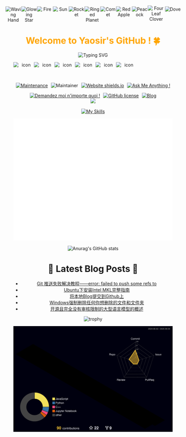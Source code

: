<div align="center">



  <!-- Knock Code Pictures -->

  <!-- for beauty -->
  <div>&nbsp;</div>




<!-- Dynamic Emojis -->
<div style="display: flex; justify-content: center; align-items: center;">
  <img src="https://raw.githubusercontent.com/Tarikul-Islam-Anik/Animated-Fluent-Emojis/master/Emojis/Hand%20gestures/Waving%20Hand.png" alt="Waving Hand" width="50" height="50" />
  <img src="https://raw.githubusercontent.com/Tarikul-Islam-Anik/Animated-Fluent-Emojis/master/Emojis/Travel%20and%20places/Glowing%20Star.png" alt="Glowing Star" width="50" height="50" />
  <img src="https://raw.githubusercontent.com/Tarikul-Islam-Anik/Animated-Fluent-Emojis/master/Emojis/Travel%20and%20places/Fire.png" alt="Fire" width="50" height="50" />
  <img src="https://raw.githubusercontent.com/Tarikul-Islam-Anik/Animated-Fluent-Emojis/master/Emojis/Travel%20and%20places/Sun.png" alt="Sun" width="50" height="50" />  
  <img src="https://raw.githubusercontent.com/Tarikul-Islam-Anik/Animated-Fluent-Emojis/master/Emojis/Travel%20and%20places/Rocket.png" alt="Rocket" width="50" height="50" />
  <img src="https://raw.githubusercontent.com/Tarikul-Islam-Anik/Animated-Fluent-Emojis/master/Emojis/Travel%20and%20places/Ringed%20Planet.png" alt="Ringed Planet" width="50" height="50" />
  <img src="https://raw.githubusercontent.com/Tarikul-Islam-Anik/Animated-Fluent-Emojis/master/Emojis/Travel%20and%20places/Comet.png" alt="Comet" width="50" height="50" />
  <img src="https://raw.githubusercontent.com/Tarikul-Islam-Anik/Animated-Fluent-Emojis/master/Emojis/Food/Red%20Apple.png" alt="Red Apple" width="50" height="50" />
  <img src="https://raw.githubusercontent.com/Tarikul-Islam-Anik/Animated-Fluent-Emojis/master/Emojis/Animals/Peacock.png" alt="Peacock" width="50" height="50" />
  <img src="https://raw.githubusercontent.com/Tarikul-Islam-Anik/Animated-Fluent-Emojis/master/Emojis/Animals/Four%20Leaf%20Clover.png" alt="Four Leaf Clover" width="55" height="55" />
  <img src="https://raw.githubusercontent.com/Tarikul-Islam-Anik/Animated-Fluent-Emojis/master/Emojis/Animals/Dove.png" alt="Dove" width="50" height="50" />
</div>


<!-- Welcome words -->
<h1 style="color: #FFA500;">Welcome to Yaosir's GitHub ! 🍀</h1>




<!-- World Peaceful words -->
![Typing SVG](https://readme-typing-svg.demolab.com/?lines=The+World+Remains+Peaceful+Forever+!)




<!-- Moon Emoji -->




<!-- Dynamic Skills Logo -->
<div style="display: flex; align-items: flex-start;"><img src="https://techstack-generator.vercel.app/cpp-icon.svg" alt="icon" width="65" height="65" /><img src="https://techstack-generator.vercel.app/python-icon.svg" alt="icon" width="65" height="65" /><img src="https://techstack-generator.vercel.app/github-icon.svg" alt="icon" width="65" height="65" /><img src="https://techstack-generator.vercel.app/docker-icon.svg" alt="icon" width="65" height="65" /><img src="https://techstack-generator.vercel.app/raspberrypi-icon.svg" alt="icon" width="65" height="65" /><img src="https://techstack-generator.vercel.app/react-icon.svg" alt="icon" width="65" height="65" /></div>





<!-- Little Logo -->
<div style="display: flex; flex-direction: column; align-items: center; gap: 15px;">
  <!-- 上四部分 -->
  <div style="display: flex; justify-content: center; gap: 10px;">
    <a href="https://GitHub.com/Naereen/StrapDown.js/graphs/commit-activity">
      <img src="https://img.shields.io/badge/Maintained%3F-yes-green.svg" alt="Maintenance">
    </a>
    <img src="https://img.shields.io/badge/maintainer-theMaintainer-blue" alt="Maintainer">
    <a href="http://shields.io/">
      <img src="https://img.shields.io/website-up-down-green-red/http/shields.io.svg" alt="Website shields.io">
    </a>
    <a href="https://GitHub.com/Naereen/ama">
      <img src="https://img.shields.io/badge/Ask%20me-anything-1abc9c.svg" alt="Ask Me Anything !">
    </a>
  </div>
  <!-- 下三部分 -->
  <div style="display: flex; justify-content: center; gap: 10px;">
    <a href="https://GitHub.com/Naereen/ama.fr">
      <img src="https://img.shields.io/badge/Demandez%20moi-n'%20importe%20quoi-1abc9c.svg" alt="Demandez moi n'importe quoi !">
    </a>
    <a href="https://github.com/Naereen/StrapDown.js/blob/master/LICENSE">
      <img src="https://img.shields.io/github/license/Naereen/StrapDown.js.svg" alt="GitHub license">
    </a>
    <a href="https://blog.csdn.net/qq_60865111?type=blog">
      <img src="https://img.shields.io/badge/Blog-CSDN-orange.svg" alt="Blog">
    </a>
  </div>
</div>




<!-- Motto -->
<img src="https://quotes-github-readme.vercel.app/api?type=horizontal&theme=dark&quote=只要是个问题就一定能被解决，解决不了只有两种可能，一种是方法错误，另一种是能力不够。&author=Yaosir"  />



<!-- Alien Emoji -->




<!-- Skills Emoji -->
[![My Skills](https://skillicons.dev/icons?i=c,cpp,py,rust,matlab,linux,github,pytorch,tensorflow,opencv,git,stackoverflow,visualstudio,vscode,pycharm,anaconda,raspberrypi,docker,vim,gmail,gcp&theme=dark&perline=7)](https://skillicons.dev)






<!-- Stats Words -->
![Metrics](github-metrics.svg)





<!-- Stats Card -->
![Anurag's GitHub stats](https://github-readme-stats.vercel.app/api?username=BreCaspian&show_icons=true&theme=radical)



<!-- Blogs List -->
# :orange_book: Latest Blog Posts :cactus:
<!-- BLOG-POST-LIST:START -->
- [Git 推送失败解决教程——error: failed to push some refs to](https://blog.csdn.net/qq_60865111/article/details/148456311)
- [Ubuntu下安装Intel MKL完整指南](https://blog.csdn.net/qq_60865111/article/details/147261872)
- [将本地Blog提交到Github上](https://blog.csdn.net/qq_60865111/article/details/147056134)
- [Windows强制删除任何你想删除的文件和文件夹](https://blog.csdn.net/qq_60865111/article/details/147003366)
- [开源且完全没有审核限制的大型语言模型的概述](https://blog.csdn.net/qq_60865111/article/details/147001840)
<!-- BLOG-POST-LIST:END -->


<!-- Award List -->
![trophy](https://github-profile-trophy.vercel.app/?username=BreCaspian&row=1&column=5&theme=juicyfresh&no-frame=true&no-bg=true)



<!-- GitHub Activity Graph GitHub 活动图 -->




<!-- 3D Contribution -->
![GitHub 3D Contribution](https://raw.githubusercontent.com/BreCaspian/BreCaspian/main/profile-3d-contrib/profile-night-rainbow.svg)


<!--
**BreCaspian/BreCaspian** is a ✨ _special_ ✨ repository because its `README.md` (this file) appears on your GitHub profile.


[![Top Langs](https://github-readme-stats.vercel.app/api/top-langs/?username=BreCaspian)](https://github.com/anuraghazra/github-readme-stats)


profile-3d-contrib/profile-green-animate.svg
样式：绿色动态主题
特点：以绿色为主色调，带有动态动画效果，展示您的GitHub贡献记录（如提交、PR等）。
profile-3d-contrib/profile-green.svg
样式：绿色静态主题
特点：与绿色动态版类似，但没有动画效果，适合静态展示。
profile-3d-contrib/profile-season-animate.svg
样式：季节动态主题
特点：根据当前季节（春、夏、秋、冬）自动调整颜色和背景，并带有动态效果。
profile-3d-contrib/profile-season.svg
样式：季节静态主题
特点：与季节动态版类似，但无动画，颜色随季节变化。
profile-3d-contrib/profile-south-season-animate.svg
样式：南半球季节动态主题
特点：专为南半球用户设计，季节与北半球相反（例如北半球夏季时，南半球为冬季），带有动态效果。
profile-3d-contrib/profile-south-season.svg
样式：南半球季节静态主题
特点：南半球季节主题的静态版本，无动画效果。
profile-3d-contrib/profile-night-view.svg
样式：夜景主题
特点：以深色背景和星空效果展示，模拟夜间景观，静态展示。
profile-3d-contrib/profile-night-green.svg
样式：夜间绿色主题
特点：夜景背景搭配绿色贡献块，静态展示。
profile-3d-contrib/profile-night-rainbow.svg
样式：夜间彩虹主题
特点：夜景背景搭配彩虹色贡献块，静态展示。
profile-3d-contrib/profile-gitblock.svg
样式：Git块主题
特点：以GitHub风格的方块形式展示贡献，静态展示。



![](https://stats.justsong.cn/api/leetcode?username=Brecaspian&cn=true)  leetcode



<img src="https://img.shields.io/badge/-HTML5-E34F26?style=flat-square&logo=html5&logoColor=white" /> 
<img src="https://img.shields.io/badge/-CSS3-1572B6?style=flat-square&logo=css3" /> 
<img src="https://img.shields.io/badge/-JavaScript-oringe?style=flat-square&logo=javascript" /> 小徽章


<p align="center">
  <a href="https://skillicons.dev">
    <img src="https://skillicons.dev/icons?i=c,cpp,py,pytorch,tensorflow,raspberrypi,rust,stackoverflow,visualstudio,vscode,pycharm,opencv,matlab,linux,gmail,github,git,gcp,docker，anaconda&theme=dark&perline=6" />
  </a>
</p>



![](https://img.shields.io/badge/Python-FFD749?style=for-the-badge&logo=python&logoColor=white)



 👋 


Here are some ideas to get you started:

- 🔭 I’m currently working on ...
- 🌱 I’m currently learning ...
- 👯 I’m looking to collaborate on ...
- 🤔 I’m looking for help with ...
- 💬 Ask me about ...
- 📫 How to reach me: ...
- 😄 Pronouns: ...
- ⚡ Fun fact: ...
-->



